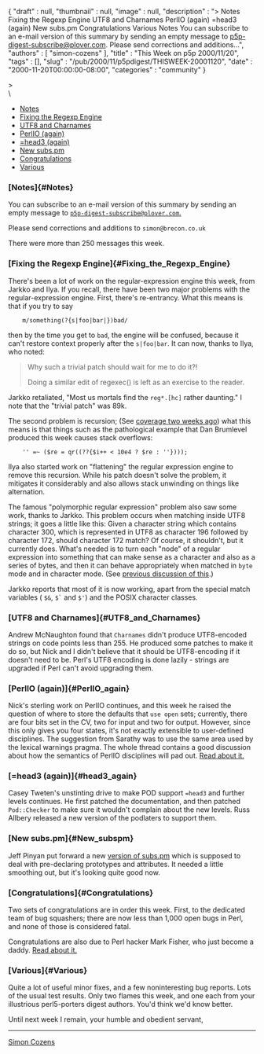 {
   "draft" : null,
   "thumbnail" : null,
   "image" : null,
   "description" : "> Notes Fixing the Regexp Engine UTF8 and Charnames PerlIO (again) =head3 (again) New subs.pm Congratulations Various Notes You can subscribe to an e-mail version of this summary by sending an empty message to p5p-digest-subscribe@plover.com. Please send corrections and additions...",
   "authors" : [
      "simon-cozens"
   ],
   "title" : "This Week on p5p 2000/11/20",
   "tags" : [],
   "slug" : "/pub/2000/11/p5pdigest/THISWEEK-20001120",
   "date" : "2000-11-20T00:00:00-08:00",
   "categories" : "community"
}





&gt;
\
\

-   [Notes](#Notes)
-   [Fixing the Regexp Engine](#Fixing_the_Regexp_Engine)
-   [UTF8 and Charnames](#UTF8_and_Charnames)
-   [PerlIO (again)](#PerlIO_again)
-   [=head3 (again)](#head3_again)
-   [New subs.pm](#New_subspm)
-   [Congratulations](#Congratulations)
-   [Various](#Various)

### [Notes]{#Notes}

You can subscribe to an e-mail version of this summary by sending an
empty message to
[`p5p-digest-subscribe@plover.com`.](mailto:p5p-digest-subscribe@plover.com)

Please send corrections and additions to `simon@brecon.co.uk`

There were more than 250 messages this week.

### [Fixing the Regexp Engine]{#Fixing_the_Regexp_Engine}

There's been a lot of work on the regular-expression engine this week,
from Jarkko and Ilya. If you recall, there have been two major problems
with the regular-expression engine. First, there's re-entrancy. What
this means is that if you try to say

        m/something(?{s|foo|bar|})bad/

then by the time you get to `bad`, the engine will be confused, because
it can't restore context properly after the `s|foo|bar`. It can now,
thanks to Ilya, who noted:

> Why such a trivial patch should wait for me to do it?!
>
> Doing a similar edit of regexec() is left as an exercise to the
> reader.

Jarkko retaliated, "Most us mortals find the `reg*.[hc]` rather
daunting." I note that the "trivial patch" was 89k.

The second problem is recursion; (See [coverage two weeks
ago](/pub/2000/11/p5pdigest/THISWEEK-20001107.html#The_Regex_Stack_Problem))
what this means is that things such as the pathological example that Dan
Brumlevel produced this week causes stack overflows:

        '' =~ ($re = qr((??{$i++ < 10e4 ? $re : ''})));

Ilya also started work on "flattening" the regular expression engine to
remove this recursion. While his patch doesn't solve the problem, it
mitigates it considerably and also allows stack unwinding on things like
alternation.

The famous "polymorphic regular expression" problem also saw some work,
thanks to Jarkko. This problem occurs when matching inside UTF8 strings;
it goes a little like this: Given a character string which contains
character 300, which is represented in UTF8 as character 196 followed by
character 172, should character 172 match? Of course, it shouldn't, but
it currently does. What's needed is to turn each "node" of a regular
expression into something that can make sense as a character and also as
a series of bytes, and then it can behave appropriately when matched in
`byte` mode and in character mode. (See [previous discussion of
this](/pub/2000/07/p5pdigest/THISWEEK-20000702.html#Unicode_Regex_Matching).)

Jarkko reports that most of it is now working, apart from the special
match variables ( `$&`, `` $` `` and `$'`) and the POSIX character
classes.

### [UTF8 and Charnames]{#UTF8_and_Charnames}

Andrew McNaughton found that `Charnames` didn't produce UTF8-encoded
strings on code points less than 255. He produced some patches to make
it do so, but Nick and I didn't believe that it should be UTF8-encoding
if it doesn't need to be. Perl's UTF8 encoding is done lazily - strings
are upgraded if Perl can't avoid upgrading them.

### [PerlIO (again)]{#PerlIO_again}

Nick's sterling work on PerlIO continues, and this week he raised the
question of where to store the defaults that `use open` sets; currently,
there are four bits set in the CV, two for input and two for output.
However, since this only gives you four states, it's not exactly
extensible to user-defined disciplines. The suggestion from Sarathy was
to use the same area used by the lexical warnings pragma. The whole
thread contains a good discussion about how the semantics of PerlIO
disciplines will pad out. [Read about
it.](http://www.xray.mpe.mpg.de/mailing-lists/perl5-porters/2000-11/msg00780.html)

### [=head3 (again)]{#head3_again}

Casey Tweten's unstinting drive to make POD support `=head3` and further
levels continues. He first patched the documentation, and then patched
`Pod::Checker` to make sure it wouldn't complain about the new levels.
Russ Allbery released a new version of the podlaters to support them.

### [New subs.pm]{#New_subspm}

Jeff Pinyan put forward a new [version of
subs.pm](http://www.xray.mpe.mpg.de/mailing-lists/perl5-porters/2000-11/msg00822.html)
which is supposed to deal with pre-declaring prototypes and attributes.
It needed a little smoothing out, but it's looking quite good now.

### [Congratulations]{#Congratulations}

Two sets of congratulations are in order this week. First, to the
dedicated team of bug squashers; there are now less than 1,000 open bugs
in Perl, and none of those is considered fatal.

Congratulations are also due to Perl hacker Mark Fisher, who just become
a daddy. [Read about
it.](http://www.xray.mpe.mpg.de/mailing-lists/perl5-porters/2000-11/msg00934.html)

### [Various]{#Various}

Quite a lot of useful minor fixes, and a few noninteresting bug reports.
Lots of the usual test results. Only two flames this week, and one each
from your illustrious perl5-porters digest authors. You'd think we'd
know better.

Until next week I remain, your humble and obedient servant,

------------------------------------------------------------------------

[Simon Cozens](mailto:simon@brecon.co.uk)


